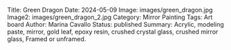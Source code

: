 Title: Green Dragon
Date: 2024-05-09
Image: images/green_dragon.jpg
Image2: images/green_dragon_2.jpg
Category: Mirror Painting
Tags: Art board
Author: Marina Cavallo
Status: published
Summary: Acrylic, modeling paste, mirror, gold leaf, epoxy resin, crushed crystal glass, crushed mirror glass, Framed or unframed. 
